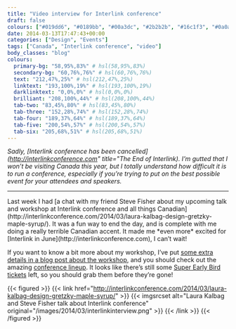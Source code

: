 ```yaml
---
title: "Video interview for Interlink conference"
draft: false
colours: ["#019dd6", "#0189bb", "#00a3dc", "#2b2b2b", "#16c1f3", "#0a0a0a", "#bd0020"]
date: 2014-03-13T17:47:43+00:00
categories: ["Design", "Events"]
tags: ["Canada", "Interlink conference", "video"]
body_classes: "blog"
colours:
  primary-bg: "58,95%,83%" # hsl(58,95%,83%)
  secondary-bg: "60,76%,76%" # hsl(60,76%,76%)
  text: "212,47%,25%" # hsl(212,47%,25%)
  linktext: "193,100%,19%" # hsl(193,100%,19%)
  darklinktext: "0,0%,0%" # hsl(0,0%,0%)
  brilliant: "208,100%,44%" # hsl(208,100%,44%)
  tab-two: "83,45%,80%" # hsl(83,45%,80%)
  tab-three: "152,28%,74%" # hsl(152,28%,74%)
  tab-four: "189,37%,64%" # hsl(189,37%,64%)
  tab-five: "200,54%,57%" # hsl(200,54%,57%)
  tab-six: "205,68%,51%" # hsl(205,68%,51%)
---
```


*Sadly, [Interlink conference has been cancelled](http://interlinkconference.com" title="The End of Interlink). I’m gutted that I won’t be visiting Canada this year, but I totally understand how difficult it is to run a conference, especially if you’re trying to put on the best possible event for your attendees and speakers.*

<hr/>
Last week I had [a chat with my friend Steve Fisher about my upcoming talk and workshop at Interlink conference and all things Canadian](http://interlinkconference.com/2014/03/laura-kalbag-design-gretzky-maple-syrup/). It was a fun way to end the day, and is complete with me doing a really terrible Canadian accent. It made me *even more* excited for [Interlink in June](http://interlinkconference.com), I can’t wait!

If you want to know a bit more about my workshop, I’ve put [some extra details in a blog post about the workshop](/design-theory-for-the-web-workshop-at-interlink-conference/ "Design theory for the web workshop at Interlink conference"), and you should check out the amazing [conference lineup](http://interlinkconference.com/conference/). It looks like there’s still some [Super Early Bird tickets](http://interlinkconference.com/register/) left, so you should grab them before they’re gone!

{{< figured >}}
  {{< link href="http://interlinkconference.com/2014/03/laura-kalbag-design-gretzky-maple-syrup/" >}}
  	{{< imgsrcset alt="Laura Kalbag and Steve Fisher talk about Interlink conference" original="/images/2014/03/interlinkinterview.png" >}}
  {{< /link >}}
{{< /figured >}}

	